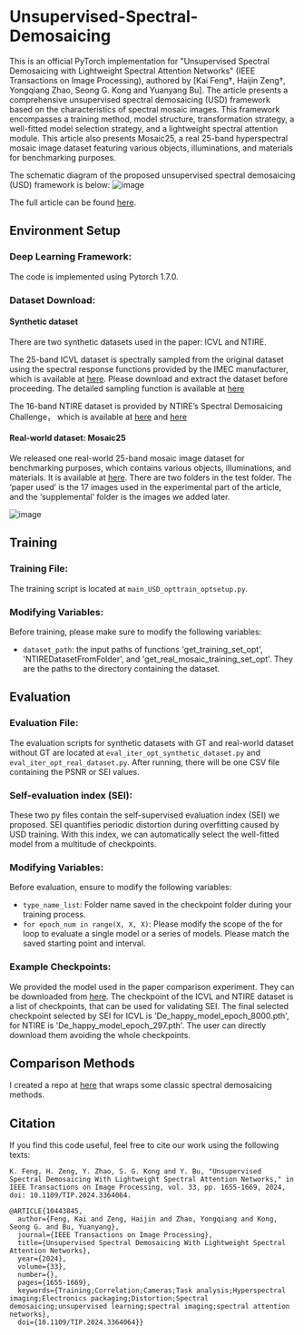 # Unsupervised-Spectral-Demosaicing
This is an official PyTorch implementation for "Unsupervised Spectral Demosaicing with Lightweight Spectral Attention Networks" (IEEE Transactions on Image Processing), authored by [Kai Feng†, Haijin Zeng†, Yongqiang Zhao, Seong G. Kong and Yuanyang Bu]. The article presents a comprehensive unsupervised spectral demosaicing (USD) framework based on the characteristics of spectral mosaic images. This framework encompasses a training method, model structure, transformation strategy, a well-fitted model selection strategy, and a lightweight spectral attention module. This article also presents Mosaic25, a real 
25-band hyperspectral mosaic image dataset featuring various objects, illuminations, and materials for benchmarking purposes.

The schematic diagram of the proposed unsupervised spectral demosaicing (USD) framework is below:
![image](https://github.com/fkmajiji/Unsupervised-Spectral-Demosaicing/assets/35318585/2b477726-2209-4e1d-9a5d-1bc79b5a9066)

The full article can be found [here](https://ieeexplore.ieee.org/abstract/document/10443845).

## Environment Setup

### Deep Learning Framework:
The code is implemented using Pytorch 1.7.0. 

### Dataset Download:

#### Synthetic dataset
There are two synthetic datasets used in the paper: ICVL and NTIRE.

The 25-band ICVL dataset is spectrally sampled from the original dataset using the spectral response functions provided by the IMEC manufacturer, which  is available at [here](https://drive.google.com/drive/folders/1zTyM5pDkrbMa6c7QjNiBfaCGLnfkRkYc?usp=sharing). Please download and extract the dataset before proceeding. The detailed sampling function is available at [here](https://github.com/fkmajiji/Spectral-Image-Sampling)

The 16-band NTIRE dataset is provided by NTIRE’s Spectral Demosaicing Challenge， which is available at [here](https://drive.google.com/file/d/1ZHAsmrGgF1P_GbNib4OZEleBhVPpmn5s/view) and [here](https://drive.google.com/file/d/16jltk-q3VTEfCEWIwy4z6KNBy0daUoQ_/view)

#### Real-world dataset: Mosaic25
We released one real-world 25-band mosaic image dataset for benchmarking purposes, which contains various 
objects, illuminations, and materials. It is available at [here](https://drive.google.com/drive/folders/1v1eWW0GJqxw734JJEvxneYDgOpch9Lm4?usp=sharing). There are two folders in the test folder. The ‘paper used’ is the 17 images used in the experimental part of the article, and the ‘supplemental’ folder is the images we added later. 

![image](https://github.com/fkmajiji/Unsupervised-Spectral-Demosaicing/assets/35318585/36bac75d-f702-4868-88b4-4bb93b3a4682)

## Training

### Training File:
The training script is located at `main_USD_opttrain_optsetup.py`. 

### Modifying Variables:
Before training, please make sure to modify the following variables:

- `dataset_path`: the input paths of functions 'get_training_set_opt', 'NTIREDatasetFromFolder', and 'get_real_mosaic_training_set_opt'. They are the paths to the directory containing the dataset.

## Evaluation

### Evaluation File:
The evaluation scripts for synthetic datasets with GT and real-world dataset without GT are located at `eval_iter_opt_synthetic_dataset.py` and `eval_iter_opt_real_dataset.py`. After running, there will be one CSV file containing the PSNR or SEI values.

### Self-evaluation index (SEI):
These two py files contain the self-supervised evaluation index (SEI) we proposed. SEI quantifies periodic distortion during 
overfitting caused by USD training. With this index, we can automatically select the well-fitted model from a multitude of checkpoints.

### Modifying Variables:
Before evaluation, ensure to modify the following variables:

- `type_name_list`: Folder name saved in the checkpoint folder during your training process.
- `for epoch_num in range(X, X, X)`: Please modify the scope of the for loop to evaluate a single model or a series of models. Please match the saved starting point and interval.

### Example Checkpoints:
We provided the model used in the paper comparison experiment. They can be downloaded from [here](https://drive.google.com/drive/folders/1YWofUItVI4Dey-YC0B19loa94yglBBg1?usp=sharing). The checkpoint of the ICVL and NTIRE dataset is a list of checkpoints, that can be used for validating SEI. The final selected checkpoint selected by SEI for ICVL is 'De_happy_model_epoch_8000.pth', for NTIRE is 'De_happy_model_epoch_297.pth'. The user can directly download them avoiding the whole checkpoints.

## Comparison Methods
I created a repo at [here](https://github.com/fkmajiji/Collection-of-Classic-Multispectral-Demosaicing-Methods) that wraps some classic spectral demosaicing methods.

## Citation
If you find this code useful, feel free to cite our work using the following texts:

```
K. Feng, H. Zeng, Y. Zhao, S. G. Kong and Y. Bu, "Unsupervised Spectral Demosaicing With Lightweight Spectral Attention Networks," in IEEE Transactions on Image Processing, vol. 33, pp. 1655-1669, 2024, doi: 10.1109/TIP.2024.3364064.
```

```
@ARTICLE{10443845,
  author={Feng, Kai and Zeng, Haijin and Zhao, Yongqiang and Kong, Seong G. and Bu, Yuanyang},
  journal={IEEE Transactions on Image Processing}, 
  title={Unsupervised Spectral Demosaicing With Lightweight Spectral Attention Networks}, 
  year={2024},
  volume={33},
  number={},
  pages={1655-1669},
  keywords={Training;Correlation;Cameras;Task analysis;Hyperspectral imaging;Electronics packaging;Distortion;Spectral demosaicing;unsupervised learning;spectral imaging;spectral attention networks},
  doi={10.1109/TIP.2024.3364064}}
```

